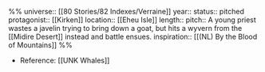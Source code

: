 %%
universe:: [[80 Stories/82 Indexes/Verraine]]
year::
status:: pitched
protagonist:: [[Kirken]]
location:: [[Eheu Isle]]
length::
pitch:: A young priest wastes a javelin trying to bring down a goat, but hits a wyvern from the [[Midire Desert]] instead and battle ensues. 
inspiration:: [[(NL) By the Blood of Mountains]]
%%

* Reference: [[UNK Whales]]

